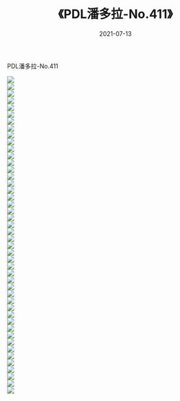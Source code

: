 ﻿---
layout: post
title:  《PDL潘多拉-No.411》
date:   2021-07-13
img: http://img.660000.xyz/Sharelink/网络美图/2021/PDL潘多拉-No.411/000.jpg
categories: [美女, 清纯, 唯美]
---

PDL潘多拉-No.411

  ![](http://img.660000.xyz/Sharelink/网络美图/2021/PDL潘多拉-No.411/001.jpg) <br> ![](http://img.660000.xyz/Sharelink/网络美图/2021/PDL潘多拉-No.411/002.jpg) <br> ![](http://img.660000.xyz/Sharelink/网络美图/2021/PDL潘多拉-No.411/003.jpg) <br> ![](http://img.660000.xyz/Sharelink/网络美图/2021/PDL潘多拉-No.411/004.jpg) <br> ![](http://img.660000.xyz/Sharelink/网络美图/2021/PDL潘多拉-No.411/005.jpg) <br> ![](http://img.660000.xyz/Sharelink/网络美图/2021/PDL潘多拉-No.411/006.jpg) <br> ![](http://img.660000.xyz/Sharelink/网络美图/2021/PDL潘多拉-No.411/007.jpg) <br> ![](http://img.660000.xyz/Sharelink/网络美图/2021/PDL潘多拉-No.411/008.jpg) <br> ![](http://img.660000.xyz/Sharelink/网络美图/2021/PDL潘多拉-No.411/009.jpg) <br> ![](http://img.660000.xyz/Sharelink/网络美图/2021/PDL潘多拉-No.411/010.jpg) <br> ![](http://img.660000.xyz/Sharelink/网络美图/2021/PDL潘多拉-No.411/011.jpg) <br> ![](http://img.660000.xyz/Sharelink/网络美图/2021/PDL潘多拉-No.411/012.jpg) <br> ![](http://img.660000.xyz/Sharelink/网络美图/2021/PDL潘多拉-No.411/013.jpg) <br> ![](http://img.660000.xyz/Sharelink/网络美图/2021/PDL潘多拉-No.411/014.jpg) <br> ![](http://img.660000.xyz/Sharelink/网络美图/2021/PDL潘多拉-No.411/015.jpg) <br> ![](http://img.660000.xyz/Sharelink/网络美图/2021/PDL潘多拉-No.411/016.jpg) <br> ![](http://img.660000.xyz/Sharelink/网络美图/2021/PDL潘多拉-No.411/017.jpg) <br> ![](http://img.660000.xyz/Sharelink/网络美图/2021/PDL潘多拉-No.411/018.jpg) <br> ![](http://img.660000.xyz/Sharelink/网络美图/2021/PDL潘多拉-No.411/019.jpg) <br> ![](http://img.660000.xyz/Sharelink/网络美图/2021/PDL潘多拉-No.411/020.jpg) <br> ![](http://img.660000.xyz/Sharelink/网络美图/2021/PDL潘多拉-No.411/021.jpg) <br> ![](http://img.660000.xyz/Sharelink/网络美图/2021/PDL潘多拉-No.411/022.jpg) <br> ![](http://img.660000.xyz/Sharelink/网络美图/2021/PDL潘多拉-No.411/023.jpg) <br> ![](http://img.660000.xyz/Sharelink/网络美图/2021/PDL潘多拉-No.411/024.jpg) <br> ![](http://img.660000.xyz/Sharelink/网络美图/2021/PDL潘多拉-No.411/025.jpg) <br> ![](http://img.660000.xyz/Sharelink/网络美图/2021/PDL潘多拉-No.411/026.jpg) <br> ![](http://img.660000.xyz/Sharelink/网络美图/2021/PDL潘多拉-No.411/027.jpg) <br> ![](http://img.660000.xyz/Sharelink/网络美图/2021/PDL潘多拉-No.411/028.jpg) <br> ![](http://img.660000.xyz/Sharelink/网络美图/2021/PDL潘多拉-No.411/029.jpg) <br> ![](http://img.660000.xyz/Sharelink/网络美图/2021/PDL潘多拉-No.411/030.jpg) <br> ![](http://img.660000.xyz/Sharelink/网络美图/2021/PDL潘多拉-No.411/031.jpg) <br> ![](http://img.660000.xyz/Sharelink/网络美图/2021/PDL潘多拉-No.411/032.jpg) <br> ![](http://img.660000.xyz/Sharelink/网络美图/2021/PDL潘多拉-No.411/033.jpg) <br> ![](http://img.660000.xyz/Sharelink/网络美图/2021/PDL潘多拉-No.411/034.jpg) <br> ![](http://img.660000.xyz/Sharelink/网络美图/2021/PDL潘多拉-No.411/035.jpg) <br> ![](http://img.660000.xyz/Sharelink/网络美图/2021/PDL潘多拉-No.411/036.jpg) <br> ![](http://img.660000.xyz/Sharelink/网络美图/2021/PDL潘多拉-No.411/037.jpg) <br> ![](http://img.660000.xyz/Sharelink/网络美图/2021/PDL潘多拉-No.411/038.jpg) <br> ![](http://img.660000.xyz/Sharelink/网络美图/2021/PDL潘多拉-No.411/039.jpg) <br> ![](http://img.660000.xyz/Sharelink/网络美图/2021/PDL潘多拉-No.411/040.jpg) <br> ![](http://img.660000.xyz/Sharelink/网络美图/2021/PDL潘多拉-No.411/041.jpg) <br> ![](http://img.660000.xyz/Sharelink/网络美图/2021/PDL潘多拉-No.411/042.jpg) <br> ![](http://img.660000.xyz/Sharelink/网络美图/2021/PDL潘多拉-No.411/043.jpg) <br> ![](http://img.660000.xyz/Sharelink/网络美图/2021/PDL潘多拉-No.411/044.jpg) <br> ![](http://img.660000.xyz/Sharelink/网络美图/2021/PDL潘多拉-No.411/045.jpg) <br> ![](http://img.660000.xyz/Sharelink/网络美图/2021/PDL潘多拉-No.411/046.jpg) <br>